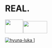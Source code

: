 # REAL.
<img src="https://github.com/SUNLIBERTY/SUNLIBERTY/assets/161395048/d713b4cc-63ab-48f2-b864-c8f5ecdcbe78" width="60px" height="45px"><img src="https://github.com/SUNLIBERTY/SUNLIBERTY/assets/161395048/d037d806-b066-4ba7-8bd0-478b3a9f4fda" width="80px" height="40px">






[![hyuna-luka](https://github.com/user-attachments/assets/94b84893-369d-4446-b447-012a4421fb2c)
](https://github.com/user-attachments/assets/b633f3fb-317f-4b10-b073-a427691d2233)
]


